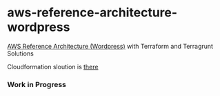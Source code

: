 # aws-reference-architecture-wordpress

[AWS Reference Architecture (Wordpress)](https://aws.amazon.com/blogs/architecture/wordpress-best-practices-on-aws/) with Terraform and Terragrunt Solutions

Cloudformation sloution is [there](https://github.com/aws-samples/aws-refarch-wordpress)



### Work in Progress

